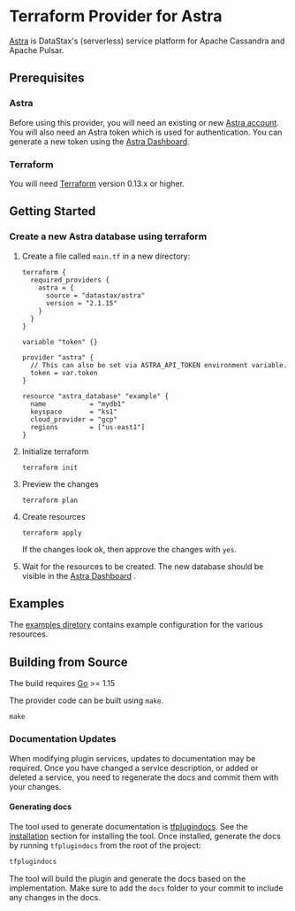 # Terraform Provider for Astra

[Astra](https://astra.datastax.com/) is DataStax's (serverless) service platform for Apache Cassandra and Apache Pulsar.

## Prerequisites

### Astra

Before using this provider, you will need an existing or new [Astra account](https://astra.datastax.com/register).
You will also need an Astra token which is used for authentication.  You can generate a new token
using the [Astra Dashboard](https://astra.datastax.com).

### Terraform

You will need [Terraform](https://www.terraform.io/) version 0.13.x or higher.

## Getting Started

### Create a new Astra database using terraform

1. Create a file called `main.tf` in a new directory:

    ```hcl
    terraform {
      required_providers {
        astra = {
          source = "datastax/astra"
          version = "2.1.15"
        }
      }
    }

    variable "token" {}

    provider "astra" {
      // This can also be set via ASTRA_API_TOKEN environment variable.
      token = var.token
    }

    resource "astra_database" "example" {
      name           = "mydb1"
      keyspace       = "ks1"
      cloud_provider = "gcp"
      regions        = ["us-east1"]
    }
    ```

2. Initialize terraform

       terraform init

3. Preview the changes

       terraform plan

4. Create resources

       terraform apply

   If the changes look ok, then approve the changes with `yes`.

5. Wait for the resources to be created.  The new database should be visible
   in the [Astra Dashboard](https://astra.datastax.com/) .

## Examples

The [examples diretory](./examples) contains example configuration for the various resources.

## Building from Source

The build requires [Go](https://golang.org/doc/install) >= 1.15

The provider code can be built using `make`.

    make

### Documentation Updates

When modifying plugin services, updates to documentation may be required. Once you have changed a service description,
or added or deleted a service, you need to regenerate the docs and commit them with your changes.

#### Generating docs

The tool used to generate documentation is [tfplugindocs](https://github.com/hashicorp/terraform-plugin-docs). See the [installation](https://github.com/hashicorp/terraform-plugin-docs#installation)
section for installing the tool. Once installed, generate the docs by running `tfplugindocs` from the root of the project:

```sh
tfplugindocs
```

The tool will build the plugin and generate the docs based on the implementation. Make sure to add the `docs` folder to your commit to include any changes in the docs.
